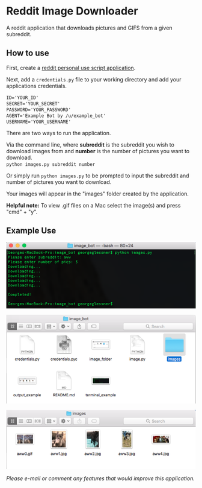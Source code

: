 # Reddit Image Downloader

A reddit application that downloads pictures and GIFS from a given subreddit.

## How to use  
First, create a [reddit personal use script application](https://www.reddit.com/prefs/apps/).

Next, add a `credentials.py` file to your working directory and add your applications credentials.

    ID='YOUR_ID'  
    SECRET='YOUR_SECRET'  
    PASSWORD='YOUR_PASSWORD'  
    AGENT='Example Bot by /u/example_bot'  
    USERNAME='YOUR_USERNAME'  

There are two ways to run the application.  

Via the command line, where __subreddit__ is the subreddit you wish to download images from and __number__ is the number of pictures you want to download.  
`python images.py subreddit number`

Or simply run `python images.py` to be prompted to input the subreddit and number of pictures you want to download.


Your images will appear in the "images" folder created by the application.

__Helpful note:__ To view .gif files on a Mac select the image(s) and press "cmd" + "y".

## Example Use
![Terminal](terminal_example.png)

![Folder](image_folder.png)

![Output](output_example.png)



_Please e-mail or comment any features that would improve this application._
